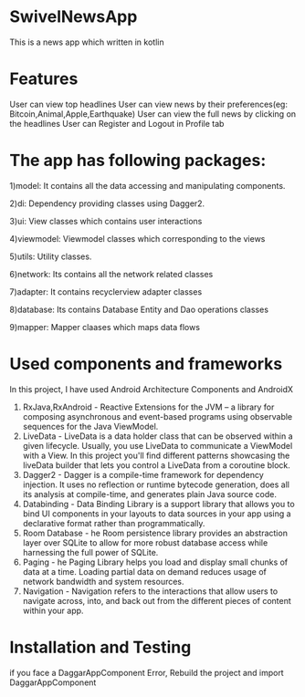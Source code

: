 # SwivelNewsApp

This is a news app which written in kotlin

# Features
User can view top headlines 
User can view news by their preferences(eg: Bitcoin,Animal,Apple,Earthquake)
User can view the full news by clicking on the headlines
User can Register and Logout in Profile tab


# The app has following packages:
1)model: It contains all the data accessing and manipulating components.

2)di: Dependency providing classes using Dagger2.

3)ui: View classes which contains user interactions

4)viewmodel: Viewmodel classes which corresponding to the views

5)utils: Utility classes.

6)network: Its contains all the network related classes

7)adapter: It contains recyclerview adapter classes

8)database: Its contains Database Entity and Dao operations classes

9)mapper: Mapper claases which maps data flows

# Used components and frameworks
In this project, I have used Android Architecture Components and AndroidX
1) RxJava,RxAndroid - Reactive Extensions for the JVM – a library for composing asynchronous and event-based programs using observable sequences for the Java ViewModel.
2) LiveData - LiveData is a data holder class that can be observed within a given lifecycle. Usually, you use LiveData to communicate a ViewModel with a View. In this project you'll find different patterns showcasing the liveData builder that lets you control a LiveData from a coroutine block.
3) Dagger2 - Dagger is a compile-time framework for dependency injection. It uses no reflection or runtime bytecode generation, does all its analysis at compile-time, and generates plain Java source code.
4) Databinding -  Data Binding Library is a support library that allows you to bind UI components in your layouts to data sources in your app using a declarative format rather than programmatically.
5) Room Database - he Room persistence library provides an abstraction layer over SQLite to allow for more robust database access while harnessing the full power of SQLite.
6) Paging - he Paging Library helps you load and display small chunks of data at a time. Loading partial data on demand reduces usage of network bandwidth and system resources.
7) Navigation - Navigation refers to the interactions that allow users to navigate across, into, and back out from the different pieces of content within your app. 

# Installation and Testing 
if you face a DaggarAppComponent Error, Rebuild the project and import DaggarAppComponent
